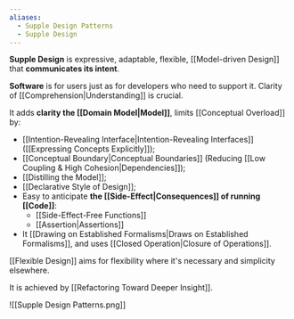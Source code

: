 ```yaml
---
aliases:
  - Supple Design Patterns
  - Supple Design
---
```

**Supple Design** is expressive, adaptable, flexible, [[Model-driven Design]] that **communicates its intent**.

**Software** is for users just as for developers who need to support it. Clarity of [[Comprehension|Understanding]] is crucial.

It adds **clarity the [[Domain Model|Model]]**, limits [[Conceptual Overload]] by:
- [[Intention-Revealing Interface|Intention-Revealing Interfaces]] ([[Expressing Concepts Explicitly]]);
- [[Conceptual Boundary|Conceptual Boundaries]] (Reducing [[Low Coupling & High Cohesion|Dependencies]]);
- [[Distilling the Model]];
- [[Declarative Style of Design]];
- Easy to anticipate **the [[Side-Effect|Consequences]] of running [[Code]]**:
	- [[Side-Effect-Free Functions]]
	- [[Assertion|Assertions]]
- It [[Drawing on Established Formalisms|Draws on Established Formalisms]], and uses [[Closed Operation|Closure of Operations]].

[[Flexible Design]] aims for flexibility where it's necessary and simplicity elsewhere.

It is achieved by [[Refactoring Toward Deeper Insight]].

![[Supple Design Patterns.png]]

